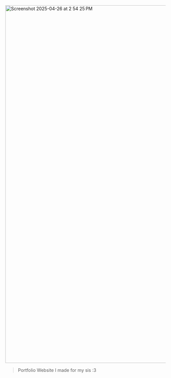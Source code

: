 <img width="1122" alt="Screenshot 2025-04-26 at 2 54 25 PM" src="https://github.com/user-attachments/assets/476e58ad-73b5-4088-8a87-944c4e4396e0" />

> Portfolio Website I made for my sis :3
